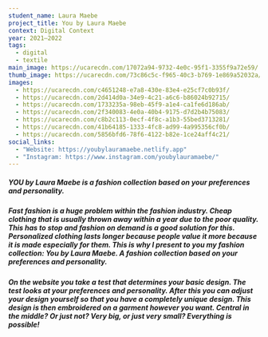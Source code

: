```yaml
---
student_name: Laura Maebe
project_title: You by Laura Maebe
context: Digital Context
year: 2021—2022
tags:
  - digital
  - textile
main_image: https://ucarecdn.com/17072a94-9732-4e0c-95f1-3355f9a72e59/
thumb_image: https://ucarecdn.com/73c86c5c-f965-40c3-b769-1e869a52032a/
images:
  - https://ucarecdn.com/c4651248-e7a8-430e-83e4-e25cf7c0b93f/
  - https://ucarecdn.com/2d414d0a-34e9-4c21-a6c6-b86024b92715/
  - https://ucarecdn.com/1733235a-98eb-45f9-a1e4-ca1fe6d186ab/
  - https://ucarecdn.com/2f340083-4e0a-40b4-9175-d7d2b4b75083/
  - https://ucarecdn.com/c8b2c113-0ecf-4f8c-a1b3-55bed3713281/
  - https://ucarecdn.com/41b64185-1333-4fc8-ad99-4a995356cf0b/
  - https://ucarecdn.com/5856bfd6-78f6-4122-b82e-1ce24aff4c21/
social_links:
  - "Website: https://youbylauramaebe.netlify.app"
  - "Instagram: https://www.instagram.com/youbylauramaebe/"
---
```

##### *YOU by Laura Maebe* is a fashion collection based on your preferences and personality.

##### Fast fashion is a huge problem within the fashion industry. Cheap clothing that is usually thrown away within a year due to the poor quality. This has to stop and fashion on demand is a good solution for this. Personalized clothing lasts longer because people value it more because it is made especially for them. This is why I present to you my fashion collection: You by Laura Maebe. A fashion collection based on your preferences and personality.

##### On the website you take a test that determines your basic design. The test looks at your preferences and personality. After this you can adjust your design yourself so that you have a completely unique design. This design is then embroidered on a garment however you want. Central in the middle? Or just not? Very big, or just very small? Everything is possible!